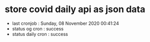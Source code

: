 # store covid daily api as json data

- last cronjob : Sunday, 08 November 2020 00:41:24
- status og cron : success
- status daily cron : success
      
      